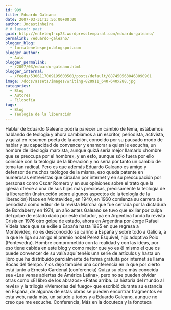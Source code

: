 ```yaml
---
id: 999
title: Eduardo Galeano
date: 2007-03-31T13:56:00+00:00
author: Jmcastinheira
# # layout: post
guid: http://enteleq1-cp23.wordpresstemporal.com/eduardo-galeano/
permalink: /eduardo-galeano/
blogger_blog:
  - lorealenelespejo.blogspot.com
blogger_author:
  - Aulo
blogger_permalink:
  - /2007/03/eduardo-galeano.html
blogger_internal:
  - /feeds/5306117009195603500/posts/default/8874505630468090901
image: /docs/assets/images/writing-828911_640-640x288.jpg
categories:
  - Blog
  - Autores
  - Filosofía
tags:
  - Blog
  - Teología de la liberación
---
```


  Hablar de Eduardo Galeano podría parecer un cambio de tema, estábamos hablando de teología y ahora cambiamos a un escritor, periodista, activista, y quizá en resumen poeta de la acción, conocido por su pausado modo de hablar y su capacidad de convencer y enamorar a quien le escucha, un hombre de ideología marxista, aunque quizá sería mejor llamarlo «hombre que se preocupa por el hombre», y en esto, aunque sólo fuera por ello coincide con la teología de la liberación y no sería por tanto un cambio de tema tan radical. Pero es que además Eduardo Galeano es amigo y defensor de muchos teólogos de la misma, eso queda patente en numerosas entrevistas que circulan por internet y en su preocupación por personas como Oscar Romero y en sus opiniones sobre el trato que la iglesia ofrece a una de sus hijas más preciosas, precisamente la teología de la liberación (Instrucción sobre algunos aspectos de la teología de la liberación) Nace en Montevideo, en 1940, en 1960 comienza su carrera de periodista como editor de la revista Marcha que fue cerrada por la dictadura de Bordaberry en 1974, un año antes Galeano se tuvo que exiliar por culpa del golpe de estado dado por este dictador, ya en Argentina funda la revista Crisis en 1976 otro golpe de estado, ahora en Argentina por Jorge Rafael Videla hace que se exilie a España hasta 1985 en que regresa a Montevideo, no es desconocido su cariño a España y sobre todo a Galicia, a la que le liga su amigo el premio nobel Perez Esquivel, hijo adoptivo Poio (Pontevedra). Hombre comprometido con la realidad y con las ideas, por eso tiene cabida en este blog y como mejor que yo es él mismo el que os puede convencer de su valía aquí tenéis una serie de artículos y hasta un libro que ha distribuido parcialmente de forma gratuita por internet se llama Bocas del tiempo. Y os dejo también una conferencia en la que por cierto está junto a Ernesto Cardenal.(conferencia) Quizá su obra más conocida sea «Las venas abiertas de América Latina», pero no se pueden olvidar otras como «El libro de los abrazos» «Patas arriba. La historia del mundo al revés» y la trilogía «Memorias del fuego» que escribió durante su estancia en España, de algunas de estas obras se pueden encontrar fragmentos en esta web, nada más, un saludo a todos y a Eduardo Galeano, aunque no creo que me escuche. Conferencia, Más en la docuteca y la fonoteca
